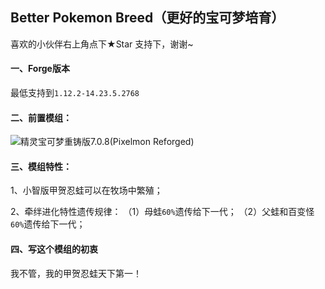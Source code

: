## Better Pokemon Breed（更好的宝可梦培育）

喜欢的小伙伴右上角点下★Star 支持下，谢谢~

#### 一、Forge版本
最低支持到`1.12.2-14.23.5.2768`

#### 二、前置模组：
![精灵宝可梦重铸版7.0.8(Pixelmon Reforged)](https://reforged.gg)


#### 三、模组特性：

1、小智版甲贺忍蛙可以在牧场中繁殖；

2、牵绊进化特性遗传规律：
（1）母蛙`60%`遗传给下一代；
（2）父蛙和百变怪`60%`遗传给下一代；

#### 四、写这个模组的初衷

我不管，我的甲贺忍蛙天下第一！